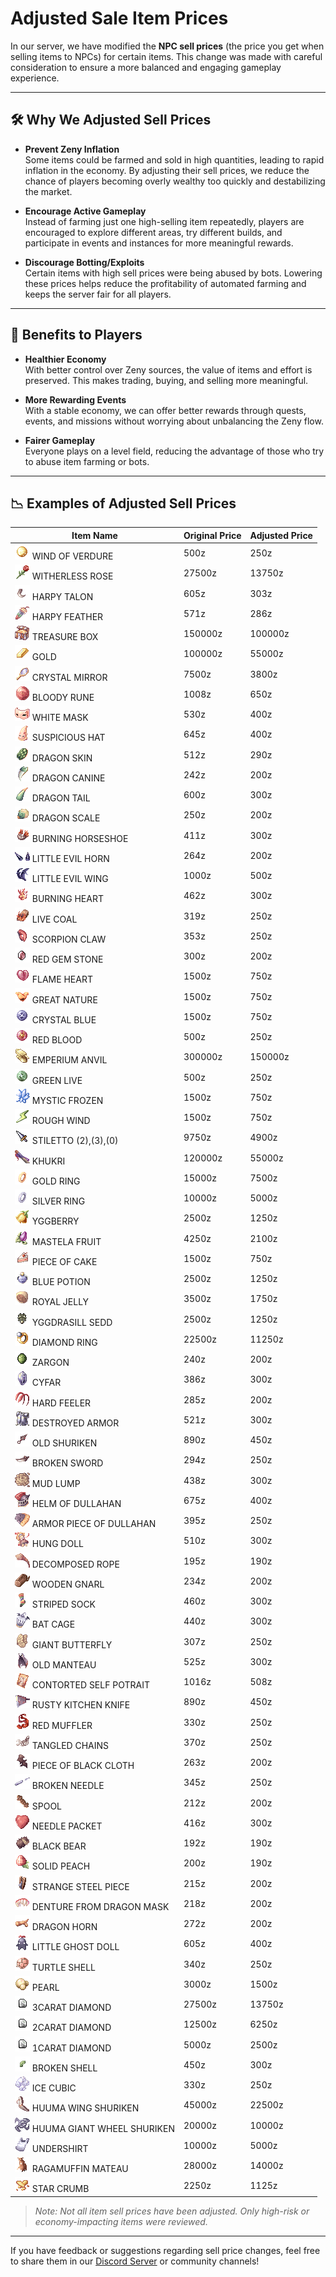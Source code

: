 # Adjusted Sale Item Prices

In our server, we have modified the **NPC sell prices** (the price you get when selling items to NPCs) for certain items. This change was made with careful consideration to ensure a more balanced and engaging gameplay experience.

---

## 🛠️ Why We Adjusted Sell Prices

- **Prevent Zeny Inflation**  
  Some items could be farmed and sold in high quantities, leading to rapid inflation in the economy. By adjusting their sell prices, we reduce the chance of players becoming overly wealthy too quickly and destabilizing the market.

- **Encourage Active Gameplay**  
  Instead of farming just one high-selling item repeatedly, players are encouraged to explore different areas, try different builds, and participate in events and instances for more meaningful rewards.

- **Discourage Botting/Exploits**  
  Certain items with high sell prices were being abused by bots. Lowering these prices helps reduce the profitability of automated farming and keeps the server fair for all players.

---

## 🎁 Benefits to Players

- **Healthier Economy**  
  With better control over Zeny sources, the value of items and effort is preserved. This makes trading, buying, and selling more meaningful.

- **More Rewarding Events**  
  With a stable economy, we can offer better rewards through quests, events, and missions without worrying about unbalancing the Zeny flow.

- **Fairer Gameplay**  
  Everyone plays on a level field, reducing the advantage of those who try to abuse item farming or bots.

---

## 📉 Examples of Adjusted Sell Prices

| Item Name         | Original Price | Adjusted Price |
|------------------|----------------|----------------|
|![WIND OF VERDURE](assets/item/992.png) WIND OF VERDURE|500z|250z|
|![WITHERLESS ROSE](assets/item/748.png) WITHERLESS ROSE|27500z|13750z|
|![HARPY TALON](assets/item/7116.png) HARPY TALON|605z|303z|
|![HARPY FEATHER](assets/item/7115.png) HARPY FEATHER|571z|286z|
|![TREASURE BOX](assets/item/7444.png) TREASURE BOX|150000z|100000z|
|![GOLD](assets/item/969.png) GOLD|100000z|55000z|
|![CRYSTAL MIRROR](assets/item/747.png) CRYSTAL MIRROR|7500z|3800z|
|![BLOODY RUNE](assets/item/7563.png) BLOODY RUNE|1008z|650z|
|![WHITE MASK](assets/item/7568.png) WHITE MASK|530z|400z|
|![SUSPICIOUS HAT](assets/item/7567.png) SUSPICIOUS HAT|645z|400z|
|![DRAGON SKIN](assets/item/7123.png) DRAGON SKIN|512z|290z|
|![DRAGON CANINE](assets/item/1035.png) DRAGON CANINE|242z|200z|
|![DRAGON TAIL](assets/item/1037.png) DRAGON TAIL|600z|300z|
|![DRAGON SCALE](assets/item/1036.png) DRAGON SCALE|250z|200z|
|![BURNING HORSESHOE](assets/item/7120.png) BURNING HORSESHOE|411z|300z|
|![LITTLE EVIL HORN](assets/item/1038.png) LITTLE EVIL HORN|264z|200z|
|![LITTLE EVIL WING](assets/item/1039.png) LITTLE EVIL WING|1000z|500z|
|![BURNING HEART](assets/item/7097.png) BURNING HEART|462z|300z|
|![LIVE COAL](assets/item/7098.png) LIVE COAL|319z|250z|
|![SCORPION CLAW](assets/item/7125.png) SCORPION CLAW|353z|250z|
|![RED GEM STONE](assets/item/716.png) RED GEM STONE|300z|200z|
|![FLAME HEART](assets/item/994.png) FLAME HEART|1500z|750z|
|![GREAT NATURE](assets/item/997.png) GREAT NATURE|1500z|750z|
|![CRYSTAL BLUE](assets/item/991.png) CRYSTAL BLUE|1500z|750z|
|![RED BLOOD](assets/item/990.png) RED BLOOD|500z|250z|
|![EMPERIUM ANVIL](assets/item/989.png) EMPERIUM ANVIL|300000z|150000z|
|![GREEN LIVE](assets/item/993.png) GREEN LIVE|500z|250z|
|![MYSTIC FROZEN](assets/item/995.png) MYSTIC FROZEN|1500z|750z|
|![ROUGH WIND](assets/item/996.png) ROUGH WIND|1500z|750z|
|![STILETTO (2),(3),(0)](assets/item/1216.png) STILETTO (2),(3),(0)|9750z|4900z|
|![KHUKRI](assets/item/13006.png) KHUKRI|120000z|55000z|
|![GOLD RING](assets/item/2610.png) GOLD RING|15000z|7500z|
|![SILVER RING](assets/item/2611.png) SILVER RING|10000z|5000z|
|![YGGBERRY](assets/item/607.png) YGGBERRY|2500z|1250z|
|![MASTELA FRUIT](assets/item/522.png) MASTELA FRUIT|4250z|2100z|
|![PIECE OF CAKE](assets/item/539.png) PIECE OF CAKE|1500z|750z|
|![BLUE POTION](assets/item/505.png) BLUE POTION|2500z|1250z|
|![ROYAL JELLY](assets/item/526.png) ROYAL JELLY|3500z|1750z|
|![YGGDRASILL SEDD](assets/item/608.png) YGGDRASILL SEDD|2500z|1250z|
|![DIAMOND RING](assets/item/2613.png) DIAMOND RING|22500z|11250z|
|![ZARGON](assets/item/912.png) ZARGON|240z|200z|
|![CYFAR](assets/item/7053.png) CYFAR|386z|300z|
|![HARD FEELER](assets/item/7163.png) HARD FEELER|285z|200z|
|![DESTROYED ARMOR](assets/item/7069.png) DESTROYED ARMOR|521z|300z|
|![OLD SHURIKEN](assets/item/7072.png) OLD SHURIKEN|890z|450z|
|![BROKEN SWORD](assets/item/7110.png) BROKEN SWORD|294z|250z|
|![MUD LUMP](assets/item/7004.png) MUD LUMP|438z|300z|
|![HELM OF DULLAHAN](assets/item/7209.png) HELM OF DULLAHAN|675z|400z|
|![ARMOR PIECE OF DULLAHAN](assets/item/7210.png) ARMOR PIECE OF DULLAHAN|395z|250z|
|![HUNG DOLL](assets/item/7212.png) HUNG DOLL|510z|300z|
|![DECOMPOSED ROPE](assets/item/7218.png) DECOMPOSED ROPE|195z|190z|
|![WOODEN GNARL](assets/item/7222.png) WOODEN GNARL|234z|200z|
|![STRIPED SOCK](assets/item/7219.png) STRIPED SOCK|460z|300z|
|![BAT CAGE](assets/item/7214.png) BAT CAGE|440z|300z|
|![GIANT BUTTERFLY](assets/item/7168.png) GIANT BUTTERFLY|307z|250z|
|![OLD MANTEAU](assets/item/7207.png) OLD MANTEAU|525z|300z|
|![CONTORTED SELF POTRAIT](assets/item/7223.png) CONTORTED SELF POTRAIT|1016z|508z|
|![RUSTY KITCHEN KNIFE](assets/item/7208.png) RUSTY KITCHEN KNIFE|890z|450z|
|![RED MUFFLER](assets/item/7216.png) RED MUFFLER|330z|250z|
|![TANGLED CHAINS](assets/item/7221.png) TANGLED CHAINS|370z|250z|
|![PIECE OF BLACK CLOTH](assets/item/7205.png) PIECE OF BLACK CLOTH|263z|200z|
|![BROKEN NEEDLE](assets/item/7215.png) BROKEN NEEDLE|345z|250z|
|![SPOOL](assets/item/7217.png) SPOOL|212z|200z|
|![NEEDLE PACKET](assets/item/7213.png) NEEDLE PACKET|416z|300z|
|![BLACK BEAR](assets/item/7161.png) BLACK BEAR|192z|190z|
|![SOLID PEACH](assets/item/7164.png) SOLID PEACH|200z|190z|
|![STRANGE STEEL PIECE](assets/item/7167.png) STRANGE STEEL PIECE|215z|200z|
|![DENTURE FROM DRAGON MASK](assets/item/7266.png) DENTURE FROM DRAGON MASK|218z|200z|
|![DRAGON HORN](assets/item/7265.png) DRAGON HORN|272z|200z|
|![LITTLE GHOST DOLL](assets/item/7268.png) LITTLE GHOST DOLL|605z|400z|
|![TURTLE SHELL](assets/item/967.png) TURTLE SHELL|340z|250z|
|![PEARL](assets/item/722.png) PEARL|3000z|1500z|
|![3CARAT DIAMOND](assets/item/732.png) 3CARAT DIAMOND|27500z|13750z|
|![2CARAT DIAMOND](assets/item/731.png) 2CARAT DIAMOND|12500z|6250z|
|![1CARAT DIAMOND](assets/item/730.png) 1CARAT DIAMOND|5000z|2500z|
|![BROKEN SHELL](assets/item/7070.png) BROKEN SHELL|450z|300z|
|![ICE CUBIC](assets/item/7066.png) ICE CUBIC|330z|250z|
|![HUUMA WING SHURIKEN](assets/item/13300.png) HUUMA WING SHURIKEN|45000z|22500z|
|![HUUMA GIANT WHEEL SHURIKEN](assets/item/13302.png) HUUMA GIANT WHEEL SHURIKEN|20000z|10000z|
|![UNDERSHIRT](assets/item/2522.png) UNDERSHIRT|10000z|5000z|
|![RAGAMUFFIN MATEAU](assets/item/2508.png) RAGAMUFFIN MATEAU|28000z|14000z|
|![STAR CRUMB](assets/item/1000.png) STAR CRUMB|2250z|1125z|


> *Note: Not all item sell prices have been adjusted. Only high-risk or economy-impacting items were reviewed.*

---

If you have feedback or suggestions regarding sell price changes, feel free to share them in our [Discord Server](#) or community channels!
